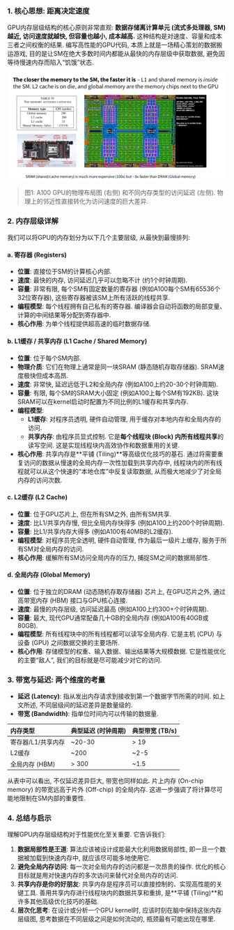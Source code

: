 ### 1. 核心思想: 距离决定速度

GPU内存层级结构的核心原则非常直观: **数据存储离计算单元 (流式多处理器, SM) 越近, 访问速度就越快, 但容量也越小, 成本越高.** 这种结构是对速度、容量和成本三者之间权衡的结果. 编写高性能的GPU代码, 本质上就是一场精心策划的数据搬运游戏, 目的是让SM在绝大多数时间内都能从最快的内存层级中获取数据, 避免因等待慢速内存而陷入“饥饿”状态.

![A100 GPU的芯片布局与内存延迟](img_6.png)
> 图1: A100 GPU的物理布局图 (右侧) 和不同内存类型的访问延迟 (左侧). 物理上的邻近性直接转化为访问速度的巨大差异.

### 2. 内存层级详解

我们可以将GPU的内存划分为以下几个主要层级, 从最快到最慢排列:

#### a. 寄存器 (Registers)

- **位置**: 直接位于SM的计算核心内部.
- **速度**: 最快的内存, 访问延迟几乎可以忽略不计 (约1个时钟周期).
- **容量**: 非常有限, 每个SM有固定数量的寄存器 (例如A100每个SM有65536个32位寄存器), 这些寄存器被该SM上所有活跃的线程共享.
- **编程模型**: 每个线程拥有自己私有的寄存器. 编译器会自动将函数的局部变量、计算的中间结果等分配到寄存器中.
- **核心作用**: 为单个线程提供超高速的临时数据存储.

#### b. L1缓存 / 共享内存 (L1 Cache / Shared Memory)

- **位置**: 位于每个SM内部.
- **物理介质**: 它们在物理上通常是同一块SRAM (静态随机存取存储器). SRAM速度极快但成本高昂.
- **速度**: 非常快, 延迟远低于L2和全局内存 (例如A100上约20-30个时钟周期).
- **容量**: 有限, 每个SM的SRAM大小固定 (例如A100上每个SM有192KB). 这块SRAM可以在kernel启动时配置为不同比例的L1缓存和共享内存.
- **编程模型**:
    - **L1缓存**: 对程序员透明, 硬件自动管理, 用于缓存对本地内存和全局内存的访问.
    - **共享内存**: 由程序员显式控制. 它是**每个线程块 (Block) 内所有线程共享**的读写空间. 这是实现线程块内高效协作和数据重用的关键.
- **核心作用**: 共享内存是**平铺 (Tiling)**等高级优化技巧的基石. 通过将需要重复访问的数据从慢速的全局内存一次性加载到共享内存中, 线程块内的所有线程就可以从这个快速的“本地仓库”中反复读取数据, 从而极大地减少了对全局内存的访问次数.

#### c. L2缓存 (L2 Cache)

- **位置**: 位于GPU芯片上, 但在所有SM之外, 由所有SM共享.
- **速度**: 比L1/共享内存慢, 但比全局内存快得多 (例如A100上约200个时钟周期).
- **容量**: 比L1/共享内存大得多 (例如A100有40MB的L2缓存).
- **编程模型**: 对程序员完全透明, 硬件自动管理, 作为最后一级片上缓存, 服务于所有SM对全局内存的访问.
- **核心作用**: 缓解所有SM访问全局内存的压力, 捕捉SM之间的数据局部性.

#### d. 全局内存 (Global Memory)

- **位置**: 位于独立的DRAM (动态随机存取存储器) 芯片上, 在GPU芯片之外, 通过高带宽内存 (HBM) 接口与GPU核心连接.
- **速度**: 最慢的内存层级, 访问延迟最高 (例如A100上约300+个时钟周期).
- **容量**: 最大, 现代GPU通常配备几十GB的全局内存 (例如A100有40GB或80GB).
- **编程模型**: 所有线程块中的所有线程都可以读写全局内存. 它是主机 (CPU) 与设备 (GPU) 之间数据交换的主要场所.
- **核心作用**: 存储模型的权重、输入数据、输出结果等大规模数据. 它是性能优化的主要“敌人”, 我们的目标就是尽可能减少对它的访问.

### 3. 带宽与延迟: 两个维度的考量

- **延迟 (Latency)**: 指从发出内存请求到接收到第一个数据字节所需的时间. 如上文所述, 不同层级间的延迟差异是数量级的.
- **带宽 (Bandwidth)**: 指单位时间内可以传输的数据量.

| 内存类型 | 典型延迟 (时钟周期) | 典型带宽 (TB/s) |
| :--- | :--- | :--- |
| 寄存器/L1/共享内存 | ~20-30 | > 19 |
| L2缓存 | ~200 | ~2-5 |
| 全局内存 (HBM) | > 300 | ~1.5 |

从表中可以看出, 不仅延迟差异巨大, 带宽也同样如此. 片上内存 (On-chip memory) 的带宽远高于片外 (Off-chip) 的全局内存. 这进一步强调了将计算尽可能地限制在SM内部的重要性.

### 4. 总结与启示

理解GPU内存层级结构对于性能优化至关重要. 它告诉我们:

1.  **数据局部性是王道**: 算法应该被设计成能最大化利用数据局部性, 即一旦一个数据被加载到快速内存中, 就应该尽可能多地使用它.
2.  **避免全局内存访问**: 每一次对全局内存的访问都是一次昂贵的操作. 优化的核心目标就是用对快速内存的多次访问来替代对全局内存的访问.
3.  **共享内存是你的好朋友**: 共享内存是程序员可以直接控制的、实现高性能的关键工具. 善用共享内存进行线程块内的数据共享和重排, 是**平铺 (Tiling)**和许多其他高级优化技巧的基础.
4.  **层次化思考**: 在设计或分析一个GPU kernel时, 应该时刻在脑中保持这张内存层级图, 思考数据在不同层级之间是如何流动的, 瓶颈最有可能出现在哪里.